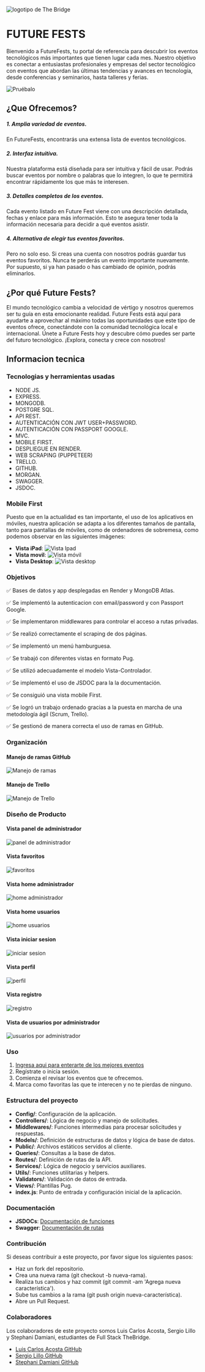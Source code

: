 ![logotipo de The Bridge](https://user-images.githubusercontent.com/27650532/77754601-e8365180-702b-11ea-8bed-5bc14a43f869.png "logotipo de The Bridge")
# FUTURE FESTS
Bienvenido a FutureFests, tu portal de referencia para descubrir los eventos tecnológicos más importantes que tienen lugar cada mes. Nuestro objetivo es conectar a entusiastas profesionales y empresas del sector tecnológico con eventos que abordan las últimas tendencias y avances en tecnología, desde conferencias y seminarios, hasta talleres y ferias.

![Pruébalo](public/assets/qrcode_proyecto-eventos-futurefests.onrender.com.png)
## ¿Que Ofrecemos?
##### 1. Amplia variedad de eventos.
En FutureFests, encontrarás una extensa lista de eventos tecnológicos.
##### 2. Interfaz intuitiva.
Nuestra plataforma está diseñada para ser intuitiva y fácil de usar. Podrás buscar eventos por nombre o palabras que lo integren, lo que te permitirá encontrar rápidamente los que más te interesen.
##### 3. Detalles completos de los eventos.
Cada evento listado en Future Fest viene con una descripción detallada, fechas y enlace para más información. Esto te asegura tener toda la información necesaria para decidir a qué eventos asistir.
##### 4. Alternativa de elegir tus eventos favoritos.
Pero no solo eso. Si creas una cuenta con nosotros podrás guardar tus eventos favoritos. Nunca te perderás un evento importante nuevamente. Por supuesto, si ya han pasado o has cambiado de opinión, podrás eliminarlos.
## ¿Por qué Future Fests?
El mundo tecnológico cambia a velocidad de vértigo y nosotros queremos ser tu guía en esta emocionante realidad. Future Fests está aquí para ayudarte a aprovechar al máximo todas las oportunidades que este tipo de eventos ofrece, conectándote con la comunidad tecnológica local e internacional.
Únete a Future Fests hoy y descubre cómo puedes ser parte del futuro tecnológico. ¡Explora, conecta y crece con nosotros!
## Informacion tecnica
### Tecnologias y herramientas usadas
- NODE JS.
- EXPRESS.
- MONGODB.
- POSTGRE SQL.
- API REST.
- AUTENTICACIÓN CON JWT USER+PASSWORD.
- AUTENTICACIÓN CON PASSPORT GOOGLE.
- MVC.
- MOBILE FIRST.
- DESPLIEGUE EN RENDER.
- WEB SCRAPING (PUPPETEER)
- TRELLO.
- GITHUB.
- MORGAN.
- SWAGGER.
- JSDOC.
### Mobile First
Puesto que en la actualidad es tan importante, el uso de los aplicativos en móviles, nuestra aplicación se adapta a los diferentes tamaños de pantalla, tanto para pantallas de móviles, como de ordenadores de sobremesa, como podemos observar en las siguientes imágenes:
- **Vista iPad**:
![Vista Ipad](public/assets/vista_ipad.png "Vista Ipad página inicial")
- **Vista movil**:
![Vista móvil](public/assets/Vista_mobile.jpg "Vista movil Log In")
- **Vista Desktop**:
![Vista desktop](public/assets/Vista_desktop.jpg "Vista desktop página inicial")
### Objetivos
✅ Bases de datos y app desplegadas en Render y MongoDB Atlas.

✅ Se implementó la autenticacion con email/password y con Passport Google.

✅ Se implementaron middlewares para controlar el acceso a rutas privadas.

✅ Se realizó correctamente el scraping de dos páginas.

✅ Se implementó un menú hamburguesa.

✅ Se trabajó con diferentes vistas en formato Pug.

✅ Se utilizó adecuadamente el modelo Vista-Controlador.

✅ Se implementó el uso de JSDOC para la la documentación.

✅ Se consiguió una vista mobile First.

✅ Se logró un trabajo ordenado gracias a la puesta en marcha de una metodología ágil (Scrum, Trello).

✅ Se gestionó de manera correcta el uso de ramas en GitHub.
### Organización
#### Manejo de ramas GitHub
![Manejo de ramas](./public/assets/Manejo_de_ramas.png "Manejo de ramas")
#### Manejo de Trello
![Manejo de Trello](./public/assets/Manejo_trello.png "Manejo de trello")
### Diseño de Producto
#### Vista panel  de administrador
![panel  de administrador](./public/assets/Vista_dashboard_admin.png "Vista panel  de administrador")
#### Vista favoritos
![favoritos](./public/assets/Vista_favoritos.png "Vista favoritos")
#### Vista home administrador
![home administrador](./public/assets/Vista_home_admin.png "Vista home administrador")
#### Vista home usuarios
![ home usuarios](./public/assets/Vista_home_usuarios.png "Vista home usuarios")
#### Vista iniciar sesion
![iniciar sesion](./public/assets/Vista_login.png "Vista iniciar sesion")
#### Vista perfil
![perfil](./public/assets/Vista_profile.png "Vista perfil")
#### Vista registro
![registro](./public/assets/Vista_registro.png "Vista registro")
#### Vista de usuarios por administrador
![usuarios por administrador](./public/assets/Vista_usuarios_admin.png "Vista usuarios por administrador")
### Uso
1. [Ingresa aqui para enterarte de los mejores eventos](https://proyecto-eventos-futurefests.onrender.com)
2. Regístrate o inicia sesión.
3. Comienza el revisar los eventos que te ofrecemos.
4. Marca como favoritas las que te interecen y no te pierdas de ninguno.
### Estructura del proyecto
- **Config/**: Configuración de la aplicación.
- **Controllers/**: Lógica de negocio y manejo de solicitudes.
- **Middlewares/**: Funciones intermedias para procesar solicitudes y respuestas.
- **Models/**: Definición de estructuras de datos y lógica de base de datos.
- **Public/**: Archivos estáticos servidos al cliente.
- **Queries/**: Consultas a la base de datos.
- **Routes/**: Definición de rutas de la API.
- **Services/**: Lógica de negocio y servicios auxiliares.
- **Utils/**: Funciones utilitarias y helpers.
- **Validators/**: Validación de datos de entrada.
- **Views/**: Plantillas Pug.
- **index.js**: Punto de entrada y configuración inicial de la aplicación.
### Documentación
- **JSDOCs**: [Documentación de funciones](https://proyecto-eventos-futurefests.onrender.com/api-jsdoc/)
- **Swagger**: [Documentación de rutas]([http://localhost:3000/api-docs/](https://proyecto-eventos-futurefests.onrender.com/api-docs/))
### Contribución
Si deseas contribuir a este proyecto, por favor sigue los siguientes pasos:
- Haz un fork del repositorio.
- Crea una nueva rama (git checkout -b nueva-rama).
- Realiza tus cambios y haz commit (git commit -am 'Agrega nueva característica').
- Sube tus cambios a la rama (git push origin nueva-característica).
- Abre un Pull Request.
### Colaboradores
Los colaboradores de este proyecto somos Luis Carlos Acosta, Sergio Lillo y Stephani Damiani, estudiantes de Full Stack TheBridge.
- [Luis Carlos Acosta GitHub](https://github.com/luiscacostas)
- [Sergio Lillo GitHub](https://github.com/SergioLM7)
- [Stephani Damiani  GitHub](https://github.com/steph-d989)
